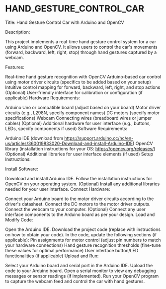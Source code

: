 # HAND_GESTURE_CONTROL_CAR

Title: Hand Gesture Control Car with Arduino and OpenCV

Description:

This project implements a real-time hand gesture control system for a car using Arduino and OpenCV. It allows users to control the car's movements (forward, backward, left, right, stop) through hand gestures captured by a webcam.

Features:

Real-time hand gesture recognition with OpenCV
Arduino-based car control using motor driver circuits (specifics to be added based on your setup)
Intuitive control mapping for forward, backward, left, right, and stop actions
(Optional) User-friendly interface for calibration or configuration (if applicable)
Hardware Requirements:

Arduino Uno or compatible board (adjust based on your board)
Motor driver circuits (e.g., L298N, specify component names)
DC motors (specify motor specifications)
Webcam
Connecting wires (breadboard wires or jumper cables)
(Optional) Additional hardware for user interface (e.g., buttons, LEDs, specify components if used)
Software Requirements:

Arduino IDE (download from https://support.arduino.cc/hc/en-us/articles/360019833020-Download-and-install-Arduino-IDE)
OpenCV library (installation instructions for your OS: https://opencv.org/releases/)
(Optional) Additional libraries for user interface elements (if used)
Setup Instructions:

Install Software:

Download and install Arduino IDE.
Follow the installation instructions for OpenCV on your operating system.
(Optional) Install any additional libraries needed for your user interface.
Connect Hardware:

Connect your Arduino board to the motor driver circuits according to the driver's datasheet.
Connect the DC motors to the motor driver outputs.
Connect the webcam to your computer.
(Optional) Connect any user interface components to the Arduino board as per your design.
Load and Modify Code:

Open the Arduino IDE.
Download the project code (replace with instructions on how to obtain your code).
In the code, update the following sections (if applicable):
Pin assignments for motor control (adjust pin numbers to match your hardware connections)
Hand gesture recognition thresholds (fine-tune these values for optimal performance)
User interface button/LED functionalities (if applicable)
Upload and Run:

Select your Arduino board and serial port in the Arduino IDE.
Upload the code to your Arduino board.
Open a serial monitor to view any debugging messages or sensor readings (if implemented).
Run your OpenCV program to capture the webcam feed and control the car with hand gestures.
